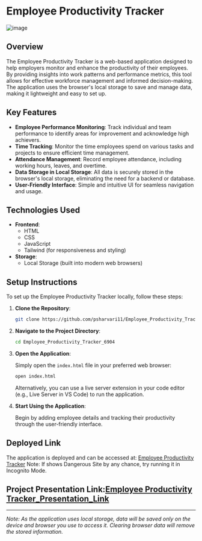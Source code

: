 # Employee Productivity Tracker
![image](https://github.com/user-attachments/assets/ea8c2dfe-9c53-4b28-a055-461d15f569ca)

## Overview

The Employee Productivity Tracker is a web-based application designed to help employers monitor and enhance the productivity of their employees. By providing insights into work patterns and performance metrics, this tool allows for effective workforce management and informed decision-making. The application uses the browser's local storage to save and manage data, making it lightweight and easy to set up.

## Key Features

- **Employee Performance Monitoring**: Track individual and team performance to identify areas for improvement and acknowledge high achievers.
- **Time Tracking**: Monitor the time employees spend on various tasks and projects to ensure efficient time management.
- **Attendance Management**: Record employee attendance, including working hours, leaves, and overtime.
- **Data Storage in Local Storage**: All data is securely stored in the browser's local storage, eliminating the need for a backend or database.
- **User-Friendly Interface**: Simple and intuitive UI for seamless navigation and usage.

## Technologies Used

- **Frontend**:
  - HTML
  - CSS
  - JavaScript
  - Tailwind (for responsiveness and styling)
- **Storage**:
  - Local Storage (built into modern web browsers)

## Setup Instructions

To set up the Employee Productivity Tracker locally, follow these steps:

1. **Clone the Repository**:

   ```bash
   git clone https://github.com/psharvari11/Employee_Productivity_Tracker_6904.git
   ```

2. **Navigate to the Project Directory**:

   ```bash
   cd Employee_Productivity_Tracker_6904
   ```

3. **Open the Application**:

   Simply open the `index.html` file in your preferred web browser:

   ```bash
   open index.html
   ```

   Alternatively, you can use a live server extension in your code editor (e.g., Live Server in VS Code) to run the application.

4. **Start Using the Application**:

   Begin by adding employee details and tracking their productivity through the user-friendly interface.

## Deployed Link

The application is deployed and can be accessed at: [Employee Productivity Tracker](https://employeetracker6904.netlify.app/)
Note: If shows Dangerous Site by any chance, try running it in Incognito Mode. 

## Project Presentation Link:[Employee Productivity Tracker_Presentation_Link](https://drive.google.com/file/d/1ID40nySS1cnZ1rNx2jwcD6BpknmJgOd9/view?usp=sharing)
---

*Note: As the application uses local storage, data will be saved only on the device and browser you use to access it. Clearing browser data will remove the stored information.*

